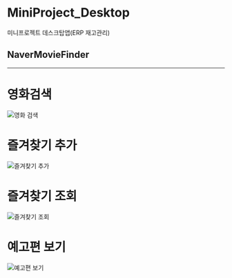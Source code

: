 # MiniProject_Desktop
미니프로젝트 데스크탑앱(ERP 재고관리)


## NaverMovieFinder
-------------------------------
# 영화검색
![영화 검색](https://user-images.githubusercontent.com/77951833/113549332-2d706480-962c-11eb-9a08-0818464bc8ab.png)


# 즐겨찾기 추가
![즐겨찾기 추가](https://user-images.githubusercontent.com/77951833/113549359-3cefad80-962c-11eb-9e96-0c2f2df356cd.png)

# 즐겨찾기 조회 
![즐겨찾기 조회](https://user-images.githubusercontent.com/77951833/113549392-4d078d00-962c-11eb-8bbc-f3f7517df114.png)

# 예고편 보기
![예고편 보기](https://user-images.githubusercontent.com/77951833/113549432-5c86d600-962c-11eb-97c5-8364ff95f1d1.png)
